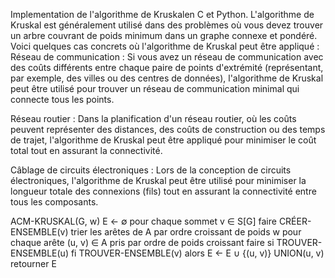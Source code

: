 Implementation de l'algorithme de Kruskalen C et Python.
L'algorithme de Kruskal est généralement utilisé dans des problèmes où vous devez trouver un arbre couvrant de poids minimum dans un graphe connexe et pondéré. Voici quelques cas concrets où l'algorithme de Kruskal peut être appliqué :
Réseau de communication : Si vous avez un réseau de communication avec des coûts différents entre chaque paire de points d'extrémité (représentant, par exemple, des villes ou des centres de données), l'algorithme de Kruskal peut être utilisé pour trouver un réseau de communication minimal qui connecte tous les points.

Réseau routier : Dans la planification d'un réseau routier, où les coûts peuvent représenter des distances, des coûts de construction ou des temps de trajet, l'algorithme de Kruskal peut être appliqué pour minimiser le coût total tout en assurant la connectivité.

Câblage de circuits électroniques : Lors de la conception de circuits électroniques, l'algorithme de Kruskal peut être utilisé pour minimiser la longueur totale des connexions (fils) tout en assurant la connectivité entre tous les composants.

ACM-KRUSKAL(G, w)
 E ← ∅
  pour chaque sommet v ∈ S[G]
  faire CRÉER-ENSEMBLE(v)
  trier les arêtes de A par ordre croissant de poids w
  pour chaque arête (u, v) ∈ A pris par ordre de poids croissant
  faire si TROUVER-ENSEMBLE(u) fi TROUVER-ENSEMBLE(v)
  alors E ← E ∪ {(u, v)}
  UNION(u, v)
retourner E
